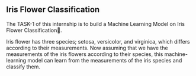 <h2>Iris Flower Classification</h2>

The TASK-1 of this internship is to build a Machine Learning Model on Iris Flower Classification🌺. 

Iris flower has three species; setosa, versicolor, and virginica, which differs according to their measurements. Now assuming that we have the measurements of the iris flowers according to their species, this machine-learning model can learn from the measurements of the iris species and classify them.
